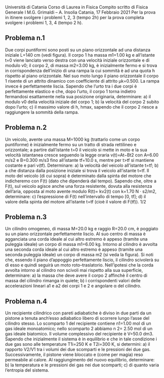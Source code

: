 Università di Catania
Corso di Laurea in Fisica
Compito scritto di Fisica Generale I
M.G. Grimaldi – A. Insolia
Catania, 17 Febbraio 2021
Per la prova in itinere svolgere i problemi 1, 2, 3 (tempo 2h)
per la prova completa svolgere i problemi 1, 3, 4 (tempo 2 h).

## Problema n.1
Due corpi puntiformi sono posti su un piano orizzontale ad una distanza iniziale L=140 cm (vedi
figura). Il corpo 1 ha massa m1=1.00 kg e all’istante t=0 viene lanciato verso destra con una
velocità iniziale orizzontale e di modulo v0; il corpo 2, di massa m2=3.00 kg, è inizialmente fermo e
si trova in corrispondenza dell’inizio di una rampa la cui sommità è ad una quota h rispetto al
piano orizzontale. Nel suo moto lungo il piano orizzontale il corpo 1 risente di un attrito dinamico
con coefficiente di attrito μk=0.500. La rampa invece è perfettamente liscia. Sapendo che l’urto tra
i due corpi è perfettamente elastico e che, dopo l’urto, il corpo 1 torna indietro fermandosi
esattamente nella sua posizione originaria, determinare:
a) il modulo v0 della velocità iniziale del corpo 1;
b) la velocità del corpo 2 subito dopo l’urto;
c) il massimo valore di h, hmax, sapendo che il corpo 2 riesce a raggiungere la sommità della rampa.

## Problema n.2
Un veicolo, avente una massa M=1000 kg (trattarlo come un corpo puntiforme) è inizialmente
fermo su un tratto di strada rettilineo e orizzontale; a partire dall’istante t=0 il veicolo si mette in
moto e la sua velocità istantanea cresce seguendo la legge oraria v(t)=At−Bt2 con A=6.00 m/s2 e
B=0.300 m/s3 fino all’istante tf=10.0 s, mentre per t>tf si mantiene costante e pari v(tf).
Determinare:
a) la velocità del veicolo all’istante t=tf;
b) a che distanza dalla posizione iniziale si trova il veicolo all’istante t=tf.
Il moto del veicolo (di cui sopra) è determinato dalla spinta del motore che indicheremo con F(t)
(dato che dipenderà dal tempo). Sapendo che, oltre a F(t), sul veicolo agisce anche una forza
resistente, dovuta alla resistenza dell’aria, opposta al moto avente modulo R(t)= kv2(t) con k=1.70
N · s2/m2, determinare:
c) l’espressione di F(t) nell’intervallo di tempo [0, tf];
d) il valore della spinta del motore all’istante t=tf (cioè il valore di F(tf)).
1/2

## Problema n.3
Un cilindro omogeneo, di massa M=20.0 kg e raggio R=20.0 cm, è poggiato su un piano orizzontale
perfettamente liscio. Al suo centro di massa è agganciata una corda ideale al cui altro estremo è
appeso (tramite una puleggia ideale) un corpo di massa m1=6.00 kg. Intorno al cilindro è avvolta
una seconda corda ideale al cui altro estremo è appeso (tramite una seconda puleggia ideale) un
corpo di massa m2 (si veda la figura). Si noti che, essendo il piano d’appoggio perfettamente liscio,
il cilindro scivolerà su di esso e quindi seguirà un moto roto–traslatorio. Nell’ipotesi che la corda
avvolta intorno al cilindro non scivoli mai rispetto alla sua superficie, determinare:
a) la massa che deve avere il corpo 2 affinchè il centro di massa del cilindro rimanga in quiete;
b) i corrispondenti valori delle accelerazioni lineari a1 e a2 dei corpi 1 e 2 e angolare α del cilindro.

## Problema n.4
Un recipiente cilindrico con pareti adiabatiche è diviso in due parti da un pistone a tenuta
anch’esso adiabatico libero di scorrere lungo l’asse del cilindro stesso. Lo scomparto 1 del
recipiente contiene n1=1.00 mol di un gas ideale monoatomico; nello scomparto 2 abbiamo n 2=
2.50 mol di un gas ideale biatomico. Il volume complessivo del recipiente è V=50.0 dm3. Sapendo
che inizialmente il sistema è in equilibrio e che in tale condizione i due gas sono alle temperature
T1i=250 K e T2i=300 K, si determini:
a) il rapporto V2/V1 tra i volumi dei due scomparti e le pressioni dei due gas.
Successivamente, il pistone viene bloccato e (come per magia) reso permeabile al calore. Al
raggiungimento del nuovo equilibrio, determinare:
b) la temperatura e le pressioni dei gas nei due scomparti;
c) di quanto varia l’entropia del sistema.